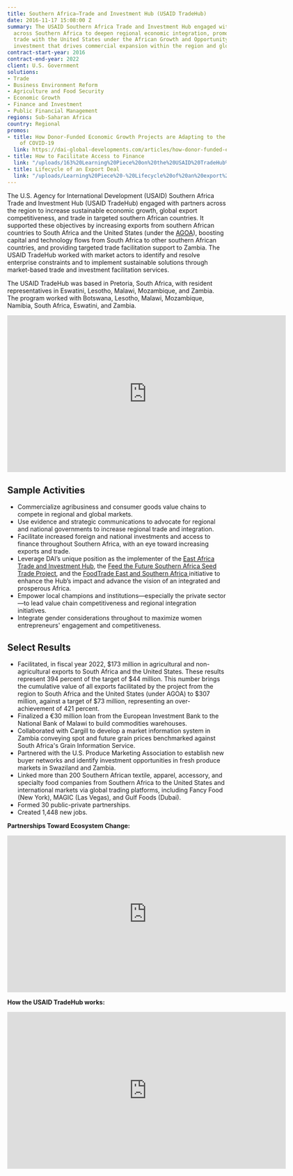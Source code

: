 ```yaml
---
title: Southern Africa—Trade and Investment Hub (USAID TradeHub)
date: 2016-11-17 15:08:00 Z
summary: The USAID Southern Africa Trade and Investment Hub engaged with partners
  across Southern Africa to deepen regional economic integration, promote two-way
  trade with the United States under the African Growth and Opportunity Act, and attract
  investment that drives commercial expansion within the region and globally.
contract-start-year: 2016
contract-end-year: 2022
client: U.S. Government
solutions:
- Trade
- Business Environment Reform
- Agriculture and Food Security
- Economic Growth
- Finance and Investment
- Public Financial Management
regions: Sub-Saharan Africa
country: Regional
promos:
- title: How Donor-Funded Economic Growth Projects are Adapting to the Challenges
    of COVID-19
  link: https://dai-global-developments.com/articles/how-donor-funded-economic-growth-projects-are-adapting-to-the-challenges-of-covid-19
- title: How to Facilitate Access to Finance
  link: "/uploads/163%20Learning%20Piece%20on%20the%20USAID%20TradeHub%20Investment%20Model_September%2027%202022%5B47%5D.pdf"
- title: Lifecycle of an Export Deal
  link: "/uploads/Learning%20Piece%20-%20Lifecycle%20of%20an%20export%20deal_Sept%20%2015%202022.pdf"
---
```


The U.S. Agency for International Development (USAID) Southern Africa Trade and Investment Hub (USAID TradeHub) engaged with partners across the region to increase sustainable economic growth, global export competitiveness, and trade in targeted southern African countries. It supported these objectives by increasing exports from southern African countries to South Africa and the United States (under the [AGOA](https://ustr.gov/issue-areas/trade-development/preference-programs/african-growth-and-opportunity-act-agoa)), boosting capital and technology flows from South Africa to other southern African countries, and providing targeted trade facilitation support to Zambia. The USAID TradeHub worked with market actors to identify and resolve enterprise constraints and to implement sustainable solutions through market-based trade and investment facilitation services.

The USAID TradeHub was based in Pretoria, South Africa, with resident representatives in Eswatini, Lesotho, Malawi, Mozambique, and Zambia. The program worked with Botswana, Lesotho, Malawi, Mozambique, Namibia, South Africa, Eswatini, and Zambia.

<iframe src="https://player.vimeo.com/video/266114693" width="640" height="360" frameborder="0" webkitallowfullscreen mozallowfullscreen allowfullscreen></iframe>

## Sample Activities

* Commercialize agribusiness and consumer goods value chains to compete in regional and global markets.
* Use evidence and strategic communications to advocate for regional and national governments to increase regional trade and integration.
* Facilitate increased foreign and national investments and access to finance throughout Southern Africa, with an eye toward increasing exports and trade.
* Leverage DAI’s unique position as the implementer of the [East Africa Trade and Investment Hub](preview-dai.com/our-work/projects/east-africa-trade-and-investment-hub-tih), the [Feed the Future Southern Africa Seed Trade Project](https://manage.siteleaf.com/documents/57f29ba72aacdd76b3228f3a/edit), and the [FoodTrade East and Southern Africa ](preview-dai.com/our-work/projects/east-and-southern-africa-foodtrade-esa)initiative to enhance the Hub’s impact and advance the vision of an integrated and prosperous Africa.
* Empower local champions and institutions—especially the private sector—to lead value chain competitiveness and regional integration initiatives.
* Integrate gender considerations throughout to maximize women entrepreneurs' engagement and competitiveness.

## Select Results

* Facilitated, in fiscal year 2022, $173 million in agricultural and non-agricultural exports to South Africa and the United States. These results represent 394 percent of the target of $44 million. This number brings the cumulative value of all exports facilitated by the project from the region to South Africa and the United States (under AGOA) to $307 million, against a target of $73 million, representing an over-achievement of 421 percent.
* Finalized a €30 million loan from the European Investment Bank to the National Bank of Malawi to build commodities warehouses.
* Collaborated with Cargill to develop a market information system in Zambia conveying spot and future grain prices benchmarked against South Africa's Grain Information Service.
* Partnered with the U.S. Produce Marketing Association to establish new buyer networks and identify investment opportunities in fresh produce markets in Swaziland and Zambia.
* Linked more than 200 Southern African textile, apparel, accessory, and specialty food companies from Southern Africa to the United States and international markets via global trading platforms, including Fancy Food (New York), MAGIC (Las Vegas), and Gulf Foods (Dubai).
* Formed 30 public-private partnerships.
* Created 1,448 new jobs.

**Partnerships Toward Ecosystem Change:**
<iframe src="https://player.vimeo.com/video/743060212?h=0bf31a271f" width="640" height="360" frameborder="0" allow="autoplay; fullscreen; picture-in-picture" allowfullscreen></iframe>

**How the USAID TradeHub works:**
<iframe src="https://player.vimeo.com/video/497656901" width="640" height="360" frameborder="0" allow="autoplay; fullscreen" allowfullscreen></iframe>
